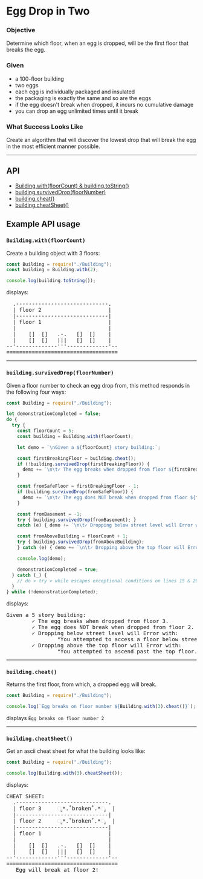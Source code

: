 # Egg Drop in Two

### Objective
Determine which floor, when an egg is dropped, will be the first floor that breaks the egg. 

### Given 
- a 100-floor building
- two eggs
- each egg is individually packaged and insulated
- the packaging is exactly the same and so are the eggs
- if the egg doesn't break when dropped, it incurs no cumulative damage
- you can drop an egg unlimited times until it break

### What Success Looks Like
Create an algorithm that will discover the lowest drop that will break the egg in the most efficient manner possible.

---
## API
- [Building.with(floorCount) & building.toString()](`Building.with(floorCount)`)
- [building.survivedDrop(floorNumber)](`building.survivedDrop(floorNumber)`)
- [building.cheat()](`building.cheat()`)
- [building.cheatSheet()](`building.cheatSheet()`)
## Example API usage
### `Building.with(floorCount)`
Create a building object with 3 floors:
```javascript
const Building = require("./Building");
const building = Building.with(2);

console.log(building.toString());
```
displays:

<pre>
  .-----------------------------.
  | floor 2                     |  
  |-----------------------------|
  | floor 1                     |  
  |                             |
  |    []  []   .-.   []  []    |
  |    []  []   |||   []  []    |
--'-------------'''-------------'--
===================================
</pre>
---

### `building.survivedDrop(floorNumber)`
Given a floor number to check an egg drop from, this method responds in the following four ways:
```javascript
const Building = require("./Building");

let demonstrationCompleted = false;
do {
  try {
    const floorCount = 5;
    const building = Building.with(floorCount);

    let demo = `\nGiven a ${floorCount} story building:`;

    const firstBreakingFloor = building.cheat();
    if (!building.survivedDrop(firstBreakingFloor)) {
      demo += `\n\t✓ The egg breaks when dropped from floor ${firstBreakingFloor}.`;
    }

    const fromSafeFloor = firstBreakingFloor - 1;
    if (building.survivedDrop(fromSafeFloor)) {
      demo += `\n\t✓ The egg does NOT break when dropped from floor ${fromSafeFloor}.`;
    }

    const fromBasement = -1;
    try { building.survivedDrop(fromBasement); }
    catch (e) { demo += `\n\t✓ Dropping below street level will Error with:\n\t\t"${e.message}"`; }

    const fromAboveBuilding = floorCount + 1;
    try { building.survivedDrop(fromAboveBuilding);
    } catch (e) { demo += `\n\t✓ Dropping above the top floor will Error with:\n\t\t"${e.message}"`; }

    console.log(demo);

    demonstrationCompleted = true;
  } catch (_) {
    // do > try > while escapes exceptional conditions on lines 15 & 20 that can be safely ignored for this demonstration
  }
} while (!demonstrationCompleted);
```
displays:

<pre>
Given a 5 story building:
        ✓ The egg breaks when dropped from floor 3.
        ✓ The egg does NOT break when dropped from floor 2.
        ✓ Dropping below street level will Error with:
                "You attempted to access a floor below street level. This building has no basement. Or does it... cue spooky music."
        ✓ Dropping above the top floor will Error with:
                "You attempted to ascend past the top floor. I know your mother thinks you're an angel, but try again Icarus."
</pre>

---

### `building.cheat()`
Returns the first floor, from which, a dropped egg will break.
```javascript
const Building = require("./Building");

console.log(`Egg breaks on floor number ${Building.with(3).cheat()}`);
```
displays `Egg breaks on floor number 2`

--- 
### `building.cheatSheet()`
Get an ascii cheat sheet for what the building looks like:
```javascript
const Building = require("./Building");

console.log(Building.with(3).cheatSheet());
```
displays:

<pre>
CHEAT SHEET:
  .-----------------------------.
  | floor 3     ೃ*.˚broken˚.*ೃ  |  
  |-----------------------------|
  | floor 2     ೃ*.˚broken˚.*ೃ  |  
  |-----------------------------|
  | floor 1                     |  
  |                             |
  |    []  []   .-.   []  []    |
  |    []  []   |||   []  []    |
--'-------------'''-------------'--
===================================
   Egg will break at floor 2!
</pre>
